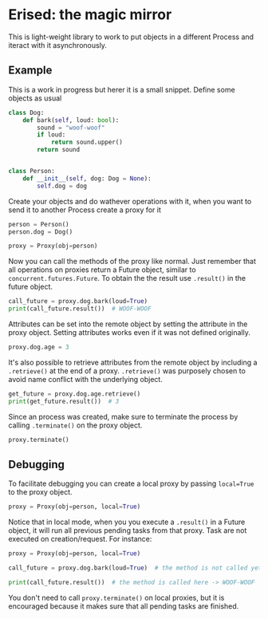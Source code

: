 # Erised: the magic mirror

This is light-weight library to work to put objects in a different Process and iteract with it asynchronously.


## Example

This is a work in progress but herer it is a small snippet.
Define some objects as usual

```python
class Dog:
    def bark(self, loud: bool):
        sound = "woof-woof"
        if loud:
            return sound.upper()
        return sound


class Person:
    def __init__(self, dog: Dog = None):
        self.dog = dog
```

Create your objects and do wathever operations with it, when you want to send it to another Process create a proxy for it

```python
person = Person()
person.dog = Dog()

proxy = Proxy(obj=person)
```

Now you can call the methods of the proxy like normal.
Just remember that all operations on proxies return a Future object, similar to `concurrent.futures.Future`.
To obtain the the result use `.result()` in the future object.

```python
call_future = proxy.dog.bark(loud=True)
print(call_future.result())  # WOOF-WOOF
```

Attributes can be set into the remote object by setting the attribute in the proxy object.
Setting attributes works even if it was not defined originally.

```python
proxy.dog.age = 3
```

It's also possible to retrieve attributes from the remote object by including a `.retrieve()` at the end of a proxy.
`.retrieve()` was purposely chosen to avoid name conflict with the underlying object.

```python
get_future = proxy.dog.age.retrieve()
print(get_future.result())  # 3
```

Since an process was created, make sure to terminate the process by calling `.terminate()` on the proxy object.

```python
proxy.terminate()
```

## Debugging

To facilitate debugging you can create a local proxy by passing `local=True` to the proxy object.

```python
proxy = Proxy(obj=person, local=True)
```

Notice that in local mode, when you you execute a `.result()` in a Future object, it will run all previous pending tasks from that proxy.
Task are not executed on creation/request.
For instance:

```python
proxy = Proxy(obj=person, local=True)

call_future = proxy.dog.bark(loud=True)  # the method is not called yet

print(call_future.result())  # the method is called here -> WOOF-WOOF
```

You don't need to call `proxy.terminate()` on local proxies, but it is encouraged because it makes sure that all pending tasks are finished.

